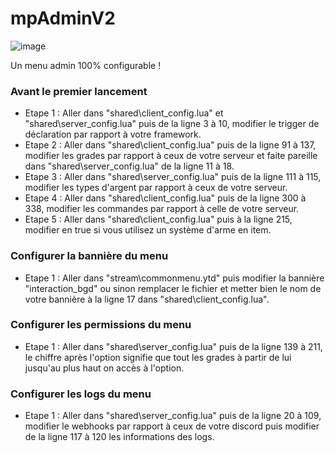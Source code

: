# mpAdminV2
![image](https://github.com/MaitrePoisson1/Script/assets/134843685/f24993e2-ce3b-4c7e-8721-071137d9205d)

Un menu admin 100% configurable !

### Avant le premier lancement
* Etape 1 : Aller dans "shared\client_config.lua" et "shared\server_config.lua" puis de la ligne 3 à 10, modifier le trigger de déclaration par rapport à votre framework.
* Etape 2 : Aller dans "shared\client_config.lua" puis de la ligne 91 à 137, modifier les grades par rapport à ceux de votre serveur et faite pareille dans "shared\server_config.lua" de la ligne 11 à 18.
* Etape 3 : Aller dans "shared\server_config.lua" puis de la ligne 111 à 115, modifier les types d'argent par rapport à ceux de votre serveur.
* Etape 4 : Aller dans "shared\client_config.lua" puis de la ligne 300 à 338, modifier les commandes par rapport à celle de votre serveur.
* Etape 5 : Aller dans "shared\client_config.lua" puis à la ligne 215, modifier en true si vous utilisez un système d'arme en item.

### Configurer la bannière du menu
* Etape 1 : Aller dans "stream\commonmenu.ytd" puis modifier la bannière "interaction_bgd" ou sinon remplacer le fichier et metter bien le nom de votre bannière à la ligne 17 dans "shared\client_config.lua".

### Configurer les permissions du menu
* Etape 1 : Aller dans "shared\server_config.lua" puis de la ligne 139 à 211, le chiffre après l'option signifie que tout les grades à partir de lui jusqu'au plus haut on accès à l'option.

### Configurer les logs du menu
* Etape 1 : Aller dans "shared\server_config.lua" puis de la ligne 20 à 109, modifier le webhooks par rapport à ceux de votre discord puis modifier de la ligne 117 à 120 les informations des logs.
